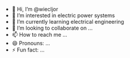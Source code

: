 - 👋 Hi, I’m @wiecljor
- 👀 I’m interested in electric power systems
- 🌱 I’m currently learning electrical engineering
- 💞️ I’m looking to collaborate on ...
- 📫 How to reach me ...
- 😄 Pronouns: ...
- ⚡ Fun fact: ...

<!---
wiecljor/wiecljor is a ✨ special ✨ repository because its `README.md` (this file) appears on your GitHub profile.
You can click the Preview link to take a look at your changes.
--->
